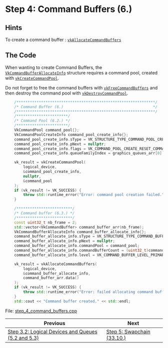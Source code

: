 # **Step 4: Command Buffers (6.)**
## **Hints**
To create a command buffer : [`vkAllocateCommandBuffers`](https://registry.khronos.org/vulkan/specs/1.3-extensions/html/chap6.html#vkAllocateCommandBuffers)

## **The Code**
When wanting to create Command Buffers, the [`VkCommandBufferAllocateInfo`](https://registry.khronos.org/vulkan/specs/1.3-extensions/html/chap6.html#VkCommandBufferAllocateInfo) structure requires a command pool, created with [`vkCreateCommandPool`](https://registry.khronos.org/vulkan/specs/1.3-extensions/html/chap6.html#vkCreateCommandPool).

Do not forget to free the command buffers with [`vkFreeCommandBuffers`](https://registry.khronos.org/vulkan/specs/1.3-extensions/html/chap6.html#vkFreeCommandBuffers) and then destroy the command pool with [`vkDestroyCommandPool`](https://registry.khronos.org/vulkan/specs/1.3-extensions/html/chap6.html#vkDestroyCommandPool).

```C++
    /**************************************************************/
	/* Command Buffer (6.)                                        */
	/**************************************************************/
	/***********************/
	/* Command Pool (6.2.) */
	/***********************/
	VkCommandPool command_pool{};
	VkCommandPoolCreateInfo command_pool_create_info{};
	command_pool_create_info.sType = VK_STRUCTURE_TYPE_COMMAND_POOL_CREATE_INFO;
	command_pool_create_info.pNext = nullptr;
	command_pool_create_info.flags = VK_COMMAND_POOL_CREATE_RESET_COMMAND_BUFFER_BIT;
	command_pool_create_info.queueFamilyIndex = graphics_queues_arr[0].queueFamilyIndex;

	vk_result = vkCreateCommandPool(
		logical_device,
		&command_pool_create_info,
		nullptr,
		&command_pool
	);
	if (vk_result != VK_SUCCESS) {
		throw std::runtime_error("Error: command pool creation failed.");
	}

	/*************************/
	/* Command buffer (6.3.) */
	/*************************/
	const uint32_t nb_frame = 2;
	std::vector<VkCommandBuffer> command_buffer_arr(nb_frame);
	VkCommandBufferAllocateInfo command_buffer_allocate_info{};
	command_buffer_allocate_info.sType = VK_STRUCTURE_TYPE_COMMAND_BUFFER_ALLOCATE_INFO;
	command_buffer_allocate_info.pNext = nullptr;
	command_buffer_allocate_info.commandPool = command_pool;
	command_buffer_allocate_info.commandBufferCount = (uint32_t)command_buffer_arr.size();
	command_buffer_allocate_info.level = VK_COMMAND_BUFFER_LEVEL_PRIMARY;

	vk_result = vkAllocateCommandBuffers(
		logical_device,
		&command_buffer_allocate_info,
		command_buffer_arr.data()
	);
	if (vk_result != VK_SUCCESS) {
		throw std::runtime_error("Error: failed allocating command buffer.");
	}
	std::cout << "Command buffer created." << std::endl;
```

File: [step_4_command_buffers.cpp](../Code/step_4_command_buffers.cpp)

| Previous | Next |
|---|---|
| [Step 3.2: Logical Devices and Queues (5.2 and 5.3)](logical_devices_and_queues.md) | [Step 5: Swapchain (33.10.)](swapchain.md) |